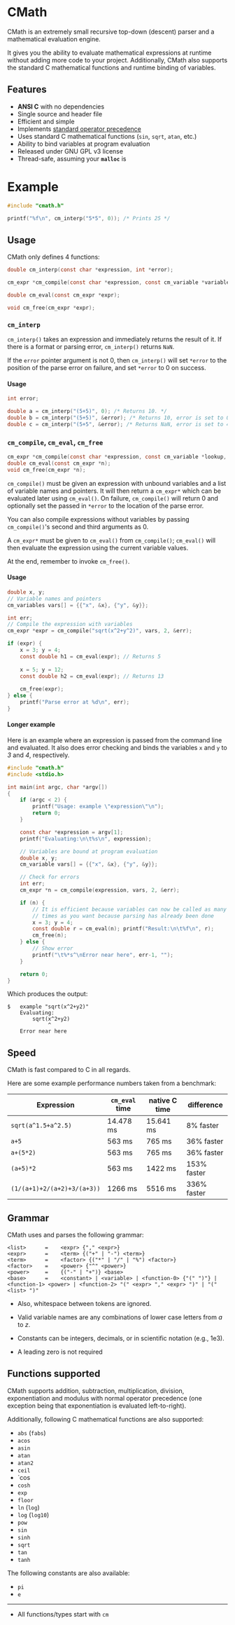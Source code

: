 # CMath
CMath is an extremely small recursive top-down (descent) parser and a mathematical evaluation engine.

It gives you the ability to evaluate mathematical expressions at runtime without adding more code to your project. Additionally, CMath also supports the standard C mathematical functions and runtime binding of variables.

## Features

- **ANSI C** with no dependencies
- Single source and header file
- Efficient and simple
- Implements [standard operator precedence](http://en.cppreference.com/w/c/language/operator_precedence)
- Uses standard C mathematical functions (`sin`, `sqrt`, `atan`, etc.)
- Ability to bind variables at program evaluation
- Released under GNU GPL v3 license
- Thread-safe, assuming your **`malloc`** is

# Example
```c
#include "cmath.h"

printf("%f\n", cm_interp("5*5", 0)); /* Prints 25 */
```

## Usage
CMath only defines 4 functions:

```c
double cm_interp(const char *expression, int *error);

cm_expr *cm_compile(const char *expression, const cm_variable *variables, int var_count, int *error);

double cm_eval(const cm_expr *expr);

void cm_free(cm_expr *expr);
```

### `cm_interp`
`cm_interp()` takes an expression and immediately returns the result of it. If there is a format or parsing error, `cm_interp()` returns `NaN`.

If the `error` pointer argument is not 0, then `cm_interp()` will set `*error` to the position of the parse error on failure, and set `*error` to 0 on success.

#### Usage
```c
int error;

double a = cm_interp("(5+5)", 0); /* Returns 10. */
double b = cm_interp("(5+5)", &error); /* Returns 10, error is set to 0. */
double c = cm_interp("(5+5", &error); /* Returns NaN, error is set to 4. */
```

### `cm_compile`, `cm_eval`, `cm_free`
```c
cm_expr *cm_compile(const char *expression, const cm_variable *lookup, int lookup_len, int *error);
double cm_eval(const cm_expr *n);
void cm_free(cm_expr *n);
```

`cm_compile()` must be given an expression with unbound variables and a list of variable names and pointers. It will then return a `cm_expr*` which can be evaluated later using `cm_eval()`. On failure, `cm_compile()` will return 0 and optionally set the passed in `*error` to the location of the parse error.

You can also compile expressions without variables by passing `cm_compile()`'s second and third arguments as 0.

A `cm_expr*` must be given to `cm_eval()` from `cm_compile()`; `cm_eval()` will then evaluate the expression using the current variable values. 

At the end, remember to invoke `cm_free()`.

#### Usage
```c
double x, y;
// Variable names and pointers
cm_variables vars[] = {{"x", &x}, {"y", &y}};

int err;
// Compile the expression with variables
cm_expr *expr = cm_compile("sqrt(x^2+y^2)", vars, 2, &err);

if (expr) {
	x = 3; y = 4;
	const double h1 = cm_eval(expr); // Returns 5
	
	x = 5; y = 12;
	const double h2 = cm_eval(expr); // Returns 13
	
	cm_free(expr);
} else {
	printf("Parse error at %d\n", err);
}
```

#### Longer example
Here is an example where an expression is passed from the command line and evaluated. It also does error checking and binds the variables `x` and `y` to *3* and *4*, respectively.

```c
#include "cmath.h"
#include <stdio.h>

int main(int argc, char *argv[])
{
	if (argc < 2) {
		printf("Usage: example \"expression\"\n");
		return 0;
	}

	const char *expression = argv[1];
	printf("Evaluating:\n\t%s\n", expression);

	// Variables are bound at program evaluation
	double x, y;
	cm_variable vars[] = {{"x", &x}, {"y", &y}};

	// Check for errors
	int err;
	cm_expr *n = cm_compile(expression, vars, 2, &err);

	if (n) {
		// It is efficient because variables can now be called as many 
		// times as you want because parsing has already been done
		x = 3; y = 4;
		const double r = cm_eval(n); printf("Result:\n\t%f\n", r);
		cm_free(n);
	} else {
		// Show error
		printf("\t%*s^\nError near here", err-1, "");
	}

	return 0;
}

```

Which produces the output:
```
$	example "sqrt(x^2+y2)"
	Evaluating:
		sqrt(x^2+y2)
			 ^
	Error near here
```

## Speed
CMath is fast compared to C in all regards. 

Here are some example performance numbers taken from a benchmark:

|**Expression** |**`cm_eval` time**| **native C time** | **difference**|
|----------------------|----------------------------|---------------------------|---------------------|
|`sqrt(a^1.5+a^2.5)`|14.478 ms|15.641 ms|8% faster|
|`a+5`|563 ms|765 ms|36% faster|
|`a+(5*2)`|563 ms|765 ms|36% faster|
|`(a+5)*2`|563 ms|1422 ms|153% faster|
|`(1/(a+1)+2/(a+2)+3/(a+3))`|1266 ms | 5516 ms | 336% faster|


## Grammar
CMath uses and parses the following grammar:
```
<list>      =    <expr> {"," <expr>}
<expr>      =    <term> {("+" | "-") <term>}
<term>      =    <factor> {("*" | "/" | "%") <factor>}
<factor>    =    <power> {"^" <power>}
<power>     =    {("-" | "+")} <base>
<base>      =    <constant> | <variable> | <function-0> {"(" ")"} | <function-1> <power> | <function-2> "(" <expr> "," <expr> ")" | "(" <list> ")"
```
- Also, whitespace between tokens are ignored. 

- Valid variable names are any combinations of lower case letters from *a* to *z*. 

- Constants can be integers, decimals, or in scientific notation (e.g., 1e3).

- A leading zero is not required 

## Functions supported
CMath supports addition, subtraction, multiplication, division, exponentiation and modulus with normal operator precedence (one exception being that exponentiation is evaluated left-to-right).

Additionally, following C mathematical functions are also supported:

- `abs` (`fabs`)
- `acos`
- `asin`
- `atan`
- `atan2`
- `ceil`
- `cos
- `cosh`
- `exp`
- `floor`
- `ln` (`log`)
- `log` (`log10`)
- `pow`
- `sin`
- `sinh`
- `sqrt`
- `tan`
- `tanh`

The following constants are also available:

- `pi`
- `e`

---

- All functions/types start with `cm`
